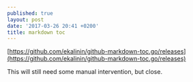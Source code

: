 ```yaml
---
published: true
layout: post
date: '2017-03-26 20:41 +0200'
title: markdown toc
---
```

[https://github.com/ekalinin/github-markdown-toc.go/releases](https://github.com/ekalinin/github-markdown-toc.go/releases)

This will still need some manual intervention, but close.

